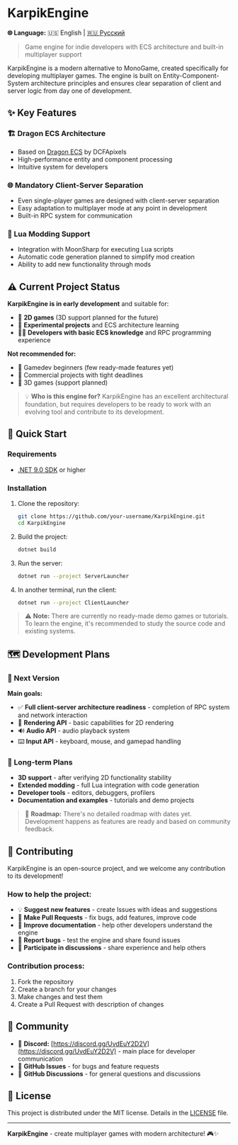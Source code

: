 # KarpikEngine

**🌐 Language:** 🇺🇸 English | [🇷🇺 Русский](README.md)

> Game engine for indie developers with ECS architecture and built-in multiplayer support

KarpikEngine is a modern alternative to MonoGame, created specifically for developing multiplayer games. The engine is built on Entity-Component-System architecture principles and ensures clear separation of client and server logic from day one of development.

## ✨ Key Features

### 🏗️ Dragon ECS Architecture
- Based on [Dragon ECS](https://github.com/DCFApixels/DragonECS) by DCFApixels
- High-performance entity and component processing
- Intuitive system for developers

### 🌐 Mandatory Client-Server Separation
- Even single-player games are designed with client-server separation
- Easy adaptation to multiplayer mode at any point in development
- Built-in RPC system for communication

### 🔧 Lua Modding Support
- Integration with MoonSharp for executing Lua scripts
- Automatic code generation planned to simplify mod creation
- Ability to add new functionality through mods

## ⚠️ Current Project Status

**KarpikEngine is in early development** and suitable for:
- 📱 **2D games** (3D support planned for the future)
- 🧪 **Experimental projects** and ECS architecture learning
- 👨‍💻 **Developers with basic ECS knowledge** and RPC programming experience

**Not recommended for:**
- 🚫 Gamedev beginners (few ready-made features yet)
- 🚫 Commercial projects with tight deadlines
- 🚫 3D games (support planned)

> 💡 **Who is this engine for?** KarpikEngine has an excellent architectural foundation, but requires developers to be ready to work with an evolving tool and contribute to its development.

## 🚀 Quick Start

### Requirements
- [.NET 9.0 SDK](https://dotnet.microsoft.com/download/dotnet/9.0) or higher

### Installation
1. Clone the repository:
   ```bash
   git clone https://github.com/your-username/KarpikEngine.git
   cd KarpikEngine
   ```

2. Build the project:
   ```bash
   dotnet build
   ```

3. Run the server:
   ```bash
   dotnet run --project ServerLauncher
   ```

4. In another terminal, run the client:
   ```bash
   dotnet run --project ClientLauncher
   ```

> ⚠️ **Note:** There are currently no ready-made demo games or tutorials. To learn the engine, it's recommended to study the source code and existing systems.

## 🗺️ Development Plans

### 🎯 Next Version
**Main goals:**
- ✅ **Full client-server architecture readiness** - completion of RPC system and network interaction
- 🎨 **Rendering API** - basic capabilities for 2D rendering
- 🔊 **Audio API** - audio playback system
- ⌨️ **Input API** - keyboard, mouse, and gamepad handling

### 🔮 Long-term Plans
- **3D support** - after verifying 2D functionality stability
- **Extended modding** - full Lua integration with code generation
- **Developer tools** - editors, debuggers, profilers
- **Documentation and examples** - tutorials and demo projects

> 📝 **Roadmap:** There's no detailed roadmap with dates yet. Development happens as features are ready and based on community feedback.

## 🤝 Contributing

KarpikEngine is an open-source project, and we welcome any contribution to its development!

### How to help the project:
- 💡 **Suggest new features** - create Issues with ideas and suggestions
- 🔧 **Make Pull Requests** - fix bugs, add features, improve code
- 📝 **Improve documentation** - help other developers understand the engine
- 🐛 **Report bugs** - test the engine and share found issues
- 💬 **Participate in discussions** - share experience and help others

### Contribution process:
1. Fork the repository
2. Create a branch for your changes
3. Make changes and test them
4. Create a Pull Request with description of changes

## 💬 Community

- 💬 **Discord:** [https://discord.gg/UvdEuY2D2V](https://discord.gg/UvdEuY2D2V) - main place for developer communication
- 🐛 **GitHub Issues** - for bugs and feature requests
- 📖 **GitHub Discussions** - for general questions and discussions

## 📄 License

This project is distributed under the MIT license. Details in the [LICENSE](LICENSE) file.

---

**KarpikEngine** - create multiplayer games with modern architecture! 🎮✨